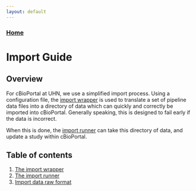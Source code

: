 ```yaml
---
layout: default
---
```


### [Home](../)

# Import Guide

## Overview

For cBioPortal at UHN, we use a simplified import process. Using a configuration file, the [import wrapper](import-wrapper.html) is used to translate a set of pipeline data files into a directory of data which can quickly and correctly be imported into cBioPortal. Generally speaking, this is designed to fail early if the data is incorrect.

When this is done, the [import runner](import-runner.html) can take this directory of data, and update a study within cBioPortal. 

## Table of contents

1. [The import wrapper](import-wrapper.html)
2. [The import runner](import-runner.html)
3. [Import data raw format](import-data.html)
